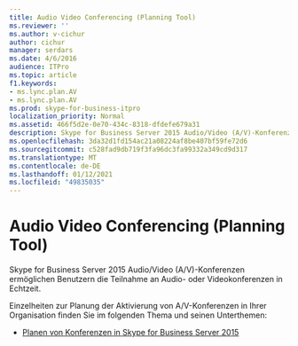 ```yaml
---
title: Audio Video Conferencing (Planning Tool)
ms.reviewer: ''
ms.author: v-cichur
author: cichur
manager: serdars
ms.date: 4/6/2016
audience: ITPro
ms.topic: article
f1.keywords:
- ms.lync.plan.AV
- ms.lync.plan.AV
ms.prod: skype-for-business-itpro
localization_priority: Normal
ms.assetid: 466f5d2e-0e70-434c-8318-dfdefe679a31
description: Skype for Business Server 2015 Audio/Video (A/V)-Konferenzen ermöglichen Benutzern die Teilnahme an Audio- oder Videokonferenzen in Echtzeit.
ms.openlocfilehash: 3da32d1fd154ac21a08224af8be407bf59fe72d6
ms.sourcegitcommit: c528fad9db719f3fa96dc3fa99332a349cd9d317
ms.translationtype: MT
ms.contentlocale: de-DE
ms.lasthandoff: 01/12/2021
ms.locfileid: "49835035"
---
```

# <a name="audio-video-conferencing-planning-tool"></a>Audio Video Conferencing (Planning Tool)
 
Skype for Business Server 2015 Audio/Video (A/V)-Konferenzen ermöglichen Benutzern die Teilnahme an Audio- oder Videokonferenzen in Echtzeit.
  
Einzelheiten zur Planung der Aktivierung von A/V-Konferenzen in Ihrer Organisation finden Sie im folgenden Thema und seinen Unterthemen: 
  
- [Planen von Konferenzen in Skype for Business Server 2015](../../plan-your-deployment/conferencing/conferencing.md)
    

